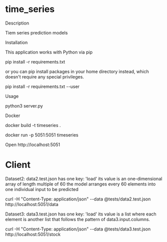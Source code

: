 # time_series
Description

Tiem series prediction models

Installation

This application works with Python via pip

pip install -r requirements.txt

or you can pip install packages in your home directory instead, which doesn't require any special privileges.

pip install -r requirements.txt --user

Usage

python3 server.py

Docker

docker build -t timeseries .

docker run -p 5051:5051 timeseries

Open http://localhost:5051


# Client

Dataset2:
data2.test.json has one key: 'load'
its value is an one-dimensional array of length multiple of 60
the model arranges every 60 elements into one individual input to be predicted

curl -H "Content-Type: application/json" --data @tests/data2.test.json http://localhost:5051/data

Dataset3:
data3.test.json has one key: 'load'
its value is a list where each element is another list that follows the pattern of data3.input.columns.

curl -H "Content-Type: application/json" --data @tests/data3.test.json http://localhost:5051/stock

